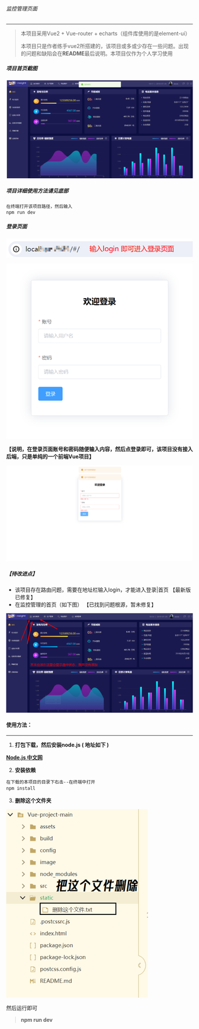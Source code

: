 ###### 监控管理页面

---

> 本项目采用Vue2 + Vue-router + echarts（组件库使用的是element-ui）
>
> 本项目只是作者练手vue2所搭建的，该项目或多或少存在一些问题。出现的问题和缺陷会在**README**最后说明。本项目仅作为个人学习使用

##### 项目首页截图

![监控管理页面](./image/监控管理页面.png)

##### 项目详细使用方法请见底部

```
在终端打开该项目路径，然后输入
npm run dev
```

##### 登录页面

![image-20240310181929815](./image/image-20240310181929815.png) 

![image-20240310182049022](./image/image-20240310182049022.png)  

**【说明，在登录页面账号和密码随便输入内容，然后点登录即可，该项目没有接入后端，只是单纯的一个前端Vue项目】**

![登录错误](./image/登录错误.png)

##### 【待改进点】

- 该项目存在路由问题，需要在地址栏输入login，才能进入登录|首页  【最新版已修复】
- 在监控管理的首页（如下图） 【已找到问题根源，暂未修复】

![image-20240310183531728](./image/image-20240310183531728.png)

#### 使用方法：

---

1. **打包下载，然后安装node.js ( 地址如下 )** 

**[Node.js 中文网](https://nodejs.cn/)**

2. **安装依赖**

```html
在下载的本项目的目录下右击--在终端中打开
npm install  
```

3. **删除这个文件夹**

<img src="./image/image-20240310204825315.png" alt="image-20240310204825315" style="zoom:80%;" />  

然后运行即可

> **npm run dev**




